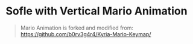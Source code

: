 # Sofle with Vertical Mario Animation

> Mario Animation is forked and modified from: https://github.com/b0rv3g4r4/Kyria-Mario-Keymap/

